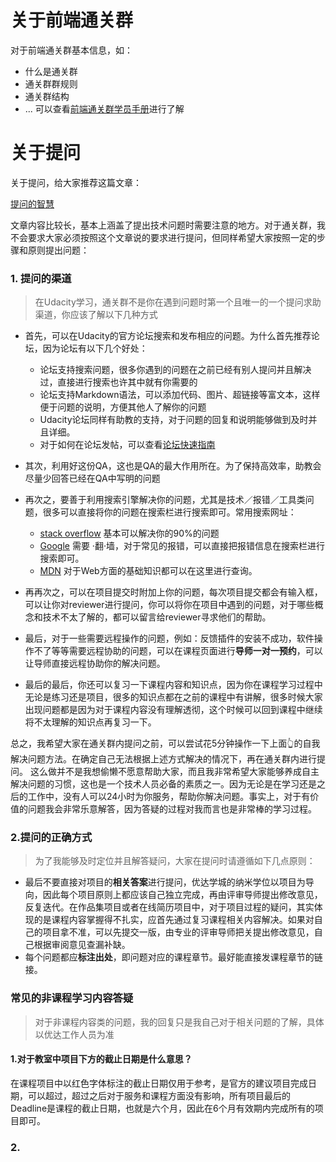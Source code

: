 # 关于前端通关群
对于前端通关群基本信息，如：
* 什么是通关群
* 通关群群规则
* 通关群结构
* ...
可以查看[前端通关群学员手册](https://shimo.im/doc/bZWadyhEdvYLYNfa?r=JDGG20/)进行了解
# 关于提问
关于提问，给大家推荐这篇文章：

[提问的智慧](https://github.com/ryanhanwu/How-To-Ask-Questions-The-Smart-Way/blob/master/README-zh_CN.md)

文章内容比较长，基本上涵盖了提出技术问题时需要注意的地方。对于通关群，我不会要求大家必须按照这个文章说的要求进行提问，但同样希望大家按照一定的步骤和原则提出问题：

### 1. 提问的渠道
> 在Udacity学习，通关群不是你在遇到问题时第一个且唯一的一个提问求助渠道，你应该了解以下几种方式

* 首先，可以在Udacity的官方论坛搜索和发布相应的问题。为什么首先推荐论坛，因为论坛有以下几个好处：
  * 论坛支持搜索问题，很多你遇到的问题在之前已经有别人提问并且解决过，直接进行搜索也许其中就有你需要的
  * 论坛支持Markdown语法，可以添加代码、图片、超链接等富文本，这样便于问题的说明，方便其他人了解你的问题
  * Udacity论坛同样有助教的支持，对于问题的回复和说明能够做到及时并且详细。
  * 对于如何在论坛发帖，可以查看[论坛快速指南](https://discussions.youdaxue.com/t/topic/58)
  
* 其次，利用好这份QA，这也是QA的最大作用所在。为了保持高效率，助教会尽量少回答已经在QA中写明的问题

* 再次之，要善于利用搜索引擎解决你的问题，尤其是技术／报错／工具类问题，很多可以直接将你的问题在搜索栏进行搜索即可。常用搜索网址：
  * [stack overflow](https://stackoverflow.com/) 基本可以解决你的90%的问题
  * [Google](https://www.google.com/?hl=zh) 需要 ·翻·墙，对于常见的报错，可以直接把报错信息在搜索栏进行搜索即可。
  * [MDN](https://developer.mozilla.org/zh-CN/) 对于Web方面的基础知识都可以在这里进行查询。
  
* 再再次之，可以在项目提交时附加上你的问题，每次项目提交都会有输入框，可以让你对reviewer进行提问，你可以将你在项目中遇到的问题，对于哪些概念和技术不太了解的，都可以留言给reviewer寻求他们的帮助。

* 最后，对于一些需要远程操作的问题，例如：反馈插件的安装不成功，软件操作不了等等需要远程协助的问题，可以在课程页面进行**导师一对一预约**，可以让导师直接远程协助你的解决问题。

* 最后的最后，你还可以复习一下课程内容和知识点，因为你在课程学习过程中无论是练习还是项目，很多的知识点都在之前的课程中有讲解，很多时候大家出现问题都是因为对于课程内容没有理解透彻，这个时候可以回到课程中继续将不太理解的知识点再复习一下。

总之，我希望大家在通关群内提问之前，可以尝试花5分钟操作一下上面👆的自我解决问题方法。在确定自己无法根据上述方式解决的情况下，再在通关群内进行提问。
这么做并不是我想偷懒不愿意帮助大家，而且我非常希望大家能够养成自主解决问题的习惯，这也是一个技术人员必备的素质之一。因为无论是在学习还是之后的工作中，没有人可以24小时为你服务，帮助你解决问题。事实上，对于有价值的问题我会非常乐意解答，因为答疑的过程对我而言也是非常棒的学习过程。

### 2.提问的正确方式
> 为了我能够及时定位并且解答疑问，大家在提问时请遵循如下几点原则：
* 最后不要直接对项目的**相关答案**进行提问，优达学城的纳米学位以项目为导向，因此每个项目原则上都应该自己独立完成，再由评审导师提出修改意见，反复迭代。在作品集项目或者在线简历项目中，对于项目过程的疑问，其实体现的是课程内容掌握得不扎实，应首先通过复习课程相关内容解决。如果对自己的项目拿不准，可以先提交一版，由专业的评审导师把关提出修改意见，自己根据审阅意见查漏补缺。
* 每个问题都应**标注出处**，即问题对应的课程章节。最好能直接发课程章节的链接。

### 常见的非课程学习内容答疑
> 对于非课程内容类的问题，我的回复只是我自己对于相关问题的了解，具体以优达工作人员为准
#### 1.对于教室中项目下方的截止日期是什么意思？
在课程项目中以红色字体标注的截止日期仅用于参考，是官方的建议项目完成日期，可以超过，超过之后对于服务和课程方面没有影响，所有项目最后的Deadline是课程的截止日期，也就是六个月，因此在6个月有效期内完成所有的项目即可。

### 2. 



